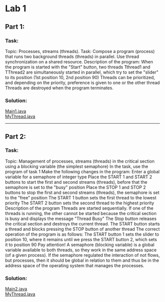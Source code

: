 # Lab 1

## Part 1:
### Task:
Topic: Processes, streams (threads).
Task: Compose a program (process) that runs two background threads (threads) in parallel. Use thread synchronization on a shared resource.
Description of the program:
When the program is started with the "Start" button, two threads Tthread1 and TThread2 are simultaneously started in parallel, which try to set the "slider" to its position (1st position 10, 2nd position 90)
Threads can be prioritized, and depending on the priority, preference is given to one or the other thread
Threads are destroyed when the program terminates.

### Solution:
[Main1.java](Main1.java)  
[MyThread.java](MyThread.java)

---

## Part 2:
### Task:
Topic: Management of processes, streams (threads) in the critical section using a blocking variable (the simplest semaphore)
In the task, use the program of task 1
Make the following changes in the program:
Enter a global variable for a semaphore of integer type
Place the START 1 and START 2 buttons to start the first and second streams (threads), before that the semaphore is set to the "busy" position
Place the STOP 1 and STOP 2 buttons to stop the first and second streams (threads), the semaphore is set to the "free" position
The START 1 button sets the first thread to the lowest priority
The START 2 button sets the second thread to the highest priority
Description of the program
Threads are started sequentially. If one of the threads is running, the other cannot be started because the critical section is busy and displays the message "Thread Busy"
The Stop button releases the critical section and destroys the current thread.
The START button starts a thread and blocks pressing the STOP button of another thread
The correct operation of the program is as follows: The START button 1 sets the slider to position 10, where it remains until we press the START button 2, which sets it to position 90
Pay attention! A semaphore (blocking variable) is a global variable available to both threads, so they work in the same address space (of a given process).
If the semaphore regulated the interaction of not flows, but processes, then it should be global in relation to them and thus be in the address space of the operating system that manages the processes.

### Solution:
[Main2.java](Main2.java)  
[MyThread.java](MyThread.java)